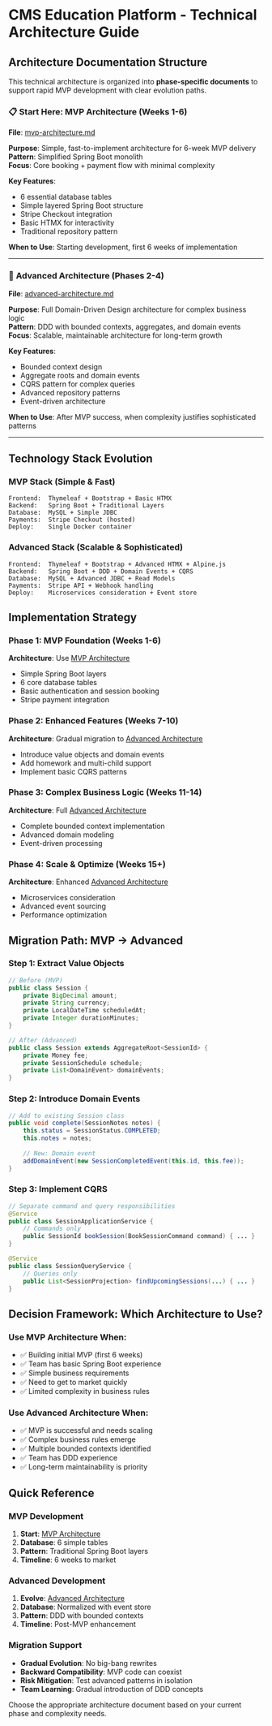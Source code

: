 # CMS Education Platform - Technical Architecture Guide

## Architecture Documentation Structure

This technical architecture is organized into **phase-specific documents** to support rapid MVP development with clear evolution paths.

### 📋 **Start Here: MVP Architecture (Weeks 1-6)**
**File**: [mvp-architecture.md](mvp-architecture.md)

**Purpose**: Simple, fast-to-implement architecture for 6-week MVP delivery  
**Pattern**: Simplified Spring Boot monolith  
**Focus**: Core booking + payment flow with minimal complexity

**Key Features**:
- 6 essential database tables
- Simple layered Spring Boot structure
- Stripe Checkout integration
- Basic HTMX for interactivity
- Traditional repository pattern

**When to Use**: Starting development, first 6 weeks of implementation

---

### 🚀 **Advanced Architecture (Phases 2-4)**
**File**: [advanced-architecture.md](advanced-architecture.md)

**Purpose**: Full Domain-Driven Design architecture for complex business logic  
**Pattern**: DDD with bounded contexts, aggregates, and domain events  
**Focus**: Scalable, maintainable architecture for long-term growth

**Key Features**:
- Bounded context design
- Aggregate roots and domain events
- CQRS pattern for complex queries
- Advanced repository patterns
- Event-driven architecture

**When to Use**: After MVP success, when complexity justifies sophisticated patterns

---

## Technology Stack Evolution

### MVP Stack (Simple & Fast)
```
Frontend:  Thymeleaf + Bootstrap + Basic HTMX
Backend:   Spring Boot + Traditional Layers
Database:  MySQL + Simple JDBC
Payments:  Stripe Checkout (hosted)
Deploy:    Single Docker container
```

### Advanced Stack (Scalable & Sophisticated)
```
Frontend:  Thymeleaf + Bootstrap + Advanced HTMX + Alpine.js
Backend:   Spring Boot + DDD + Domain Events + CQRS
Database:  MySQL + Advanced JDBC + Read Models
Payments:  Stripe API + Webhook handling
Deploy:    Microservices consideration + Event store
```

## Implementation Strategy

### Phase 1: MVP Foundation (Weeks 1-6)
**Architecture**: Use [MVP Architecture](mvp-architecture.md)
- Simple Spring Boot layers
- 6 core database tables
- Basic authentication and session booking
- Stripe payment integration

### Phase 2: Enhanced Features (Weeks 7-10) 
**Architecture**: Gradual migration to [Advanced Architecture](advanced-architecture.md)
- Introduce value objects and domain events
- Add homework and multi-child support
- Implement basic CQRS patterns

### Phase 3: Complex Business Logic (Weeks 11-14)
**Architecture**: Full [Advanced Architecture](advanced-architecture.md)
- Complete bounded context implementation
- Advanced domain modeling
- Event-driven processing

### Phase 4: Scale & Optimize (Weeks 15+)
**Architecture**: Enhanced [Advanced Architecture](advanced-architecture.md)
- Microservices consideration
- Advanced event sourcing
- Performance optimization

## Migration Path: MVP → Advanced

### Step 1: Extract Value Objects
```java
// Before (MVP)
public class Session {
    private BigDecimal amount;
    private String currency;
    private LocalDateTime scheduledAt;
    private Integer durationMinutes;
}

// After (Advanced)
public class Session extends AggregateRoot<SessionId> {
    private Money fee;
    private SessionSchedule schedule;
    private List<DomainEvent> domainEvents;
}
```

### Step 2: Introduce Domain Events
```java
// Add to existing Session class
public void complete(SessionNotes notes) {
    this.status = SessionStatus.COMPLETED;
    this.notes = notes;
    
    // New: Domain event
    addDomainEvent(new SessionCompletedEvent(this.id, this.fee));
}
```

### Step 3: Implement CQRS
```java
// Separate command and query responsibilities
@Service
public class SessionApplicationService {
    // Commands only
    public SessionId bookSession(BookSessionCommand command) { ... }
}

@Service  
public class SessionQueryService {
    // Queries only
    public List<SessionProjection> findUpcomingSessions(...) { ... }
}
```

## Decision Framework: Which Architecture to Use?

### Use MVP Architecture When:
- ✅ Building initial MVP (first 6 weeks)
- ✅ Team has basic Spring Boot experience
- ✅ Simple business requirements
- ✅ Need to get to market quickly
- ✅ Limited complexity in business rules

### Use Advanced Architecture When:
- ✅ MVP is successful and needs scaling
- ✅ Complex business rules emerge
- ✅ Multiple bounded contexts identified
- ✅ Team has DDD experience
- ✅ Long-term maintainability is priority

## Quick Reference

### MVP Development
1. **Start**: [MVP Architecture](mvp-architecture.md)
2. **Database**: 6 simple tables
3. **Pattern**: Traditional Spring Boot layers
4. **Timeline**: 6 weeks to market

### Advanced Development  
1. **Evolve**: [Advanced Architecture](advanced-architecture.md)
2. **Database**: Normalized with event store
3. **Pattern**: DDD with bounded contexts
4. **Timeline**: Post-MVP enhancement

### Migration Support
- **Gradual Evolution**: No big-bang rewrites
- **Backward Compatibility**: MVP code can coexist
- **Risk Mitigation**: Test advanced patterns in isolation
- **Team Learning**: Gradual introduction of DDD concepts

Choose the appropriate architecture document based on your current phase and complexity needs.